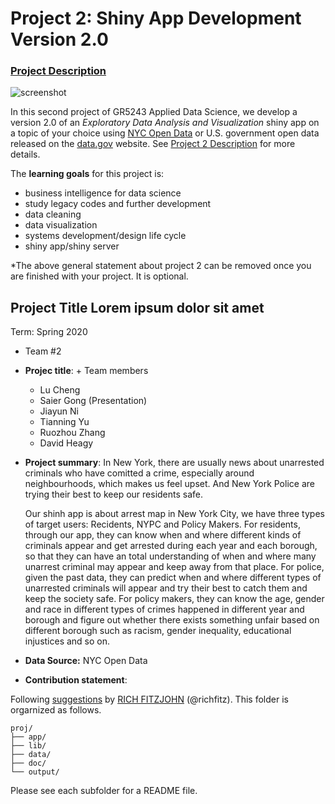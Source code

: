 # Project 2: Shiny App Development Version 2.0

### [Project Description](doc/project2_desc.md)

![screenshot](doc/screenshot2.png)

In this second project of GR5243 Applied Data Science, we develop a version 2.0 of an *Exploratory Data Analysis and Visualization* shiny app on a topic of your choice using [NYC Open Data](https://opendata.cityofnewyork.us/) or U.S. government open data released on the [data.gov](https://data.gov/) website. See [Project 2 Description](doc/project2_desc.md) for more details.  

The **learning goals** for this project is:

- business intelligence for data science
- study legacy codes and further development
- data cleaning
- data visualization
- systems development/design life cycle
- shiny app/shiny server

*The above general statement about project 2 can be removed once you are finished with your project. It is optional.

## Project Title Lorem ipsum dolor sit amet
Term: Spring 2020

+ Team #2
+ **Projec title**: + Team members
	+ Lu Cheng
	+ Saier Gong (Presentation)
	+ Jiayun Ni
	+ Tianning Yu
	+ Ruozhou Zhang
	+ David Heagy

+ **Project summary**: In New York, there are usually news about unarrested criminals who have comitted a crime, especially around neighbourhoods, which makes us feel upset. And New York Police are trying their best to keep our residents safe.
  
 	Our shinh app is about arrest map in New York City, we have three types of target users: Recidents, NYPC and Policy Makers. For residents, through our app, they can know when and where different kinds of criminals appear and get arrested during each year and each borough, so that they can have an total understanding of when and where many unarrest criminal may appear and keep away from that place. For police, given the past data, they can predict when and where different types of unarrested criminals will appear and try their best to catch them and keep the society safe. For policy makers, they can know the age, gender and race in different types of crimes happened in different year and borough and figure out whether there exists something unfair based on different borough such as racism, gender inequality, educational injustices and so on.


+ **Data Source:** NYC Open Data




+ **Contribution statement**: 



Following [suggestions](http://nicercode.github.io/blog/2013-04-05-projects/) by [RICH FITZJOHN](http://nicercode.github.io/about/#Team) (@richfitz). This folder is orgarnized as follows.

```
proj/
├── app/
├── lib/
├── data/
├── doc/
└── output/
```

Please see each subfolder for a README file.

